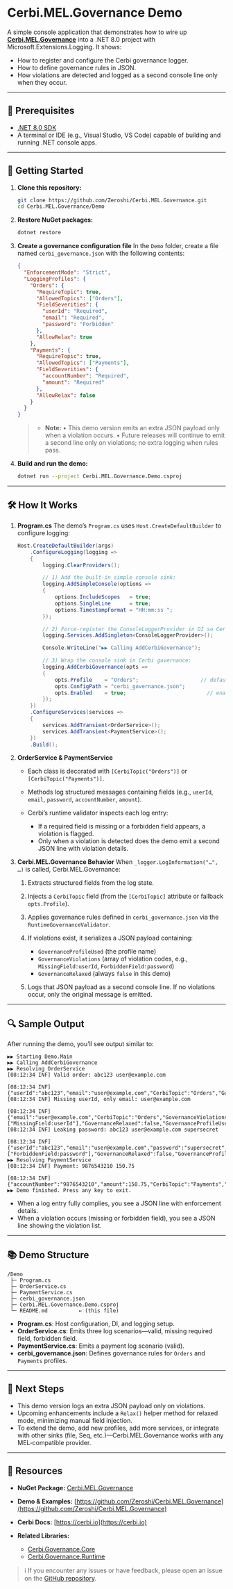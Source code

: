 ﻿# Cerbi.MEL.Governance Demo

A simple console application that demonstrates how to wire up [**Cerbi.MEL.Governance**](https://www.nuget.org/packages/Cerbi.MEL.Governance) into a .NET 8.0 project with Microsoft.Extensions.Logging. It shows:

* How to register and configure the Cerbi governance logger.
* How to define governance rules in JSON.
* How violations are detected and logged as a second console line only when they occur.

---

## 📂 Prerequisites

* [.NET 8.0 SDK](https://dotnet.microsoft.com/download/dotnet/8.0)
* A terminal or IDE (e.g., Visual Studio, VS Code) capable of building and running .NET console apps.

---

## 🚀 Getting Started

1. **Clone this repository:**

   ```bash
   git clone https://github.com/Zeroshi/Cerbi.MEL.Governance.git
   cd Cerbi.MEL.Governance/Demo
   ```

2. **Restore NuGet packages:**

   ```bash
   dotnet restore
   ```

3. **Create a governance configuration file**
   In the `Demo` folder, create a file named `cerbi_governance.json` with the following contents:

   ```json
   {
     "EnforcementMode": "Strict",
     "LoggingProfiles": {
       "Orders": {
         "RequireTopic": true,
         "AllowedTopics": ["Orders"],
         "FieldSeverities": {
           "userId": "Required",
           "email": "Required",
           "password": "Forbidden"
         },
         "AllowRelax": true
       },
       "Payments": {
         "RequireTopic": true,
         "AllowedTopics": ["Payments"],
         "FieldSeverities": {
           "accountNumber": "Required",
           "amount": "Required"
         },
         "AllowRelax": false
       }
     }
   }
   ```

   > * **Note:**
   >   • This demo version emits an extra JSON payload only when a violation occurs.
   >   • Future releases will continue to emit a second line only on violations; no extra logging when rules pass.

4. **Build and run the demo:**

   ```bash
   dotnet run --project Cerbi.MEL.Governance.Demo.csproj
   ```

---

## 🛠 How It Works

1. **Program.cs**
   The demo’s `Program.cs` uses `Host.CreateDefaultBuilder` to configure logging:

   ```csharp
   Host.CreateDefaultBuilder(args)
       .ConfigureLogging(logging =>
       {
           logging.ClearProviders();

           // 1) Add the built‑in simple console sink:
           logging.AddSimpleConsole(options =>
           {
               options.IncludeScopes   = true;
               options.SingleLine      = true;
               options.TimestampFormat = "HH:mm:ss ";
           });

           // 2) Force‑register the ConsoleLoggerProvider in DI so Cerbi can wrap it:
           logging.Services.AddSingleton<ConsoleLoggerProvider>();

           Console.WriteLine("▶▶ Calling AddCerbiGovernance");

           // 3) Wrap the console sink in Cerbi governance:
           logging.AddCerbiGovernance(opts =>
           {
               opts.Profile    = "Orders";                    // default fallback topic
               opts.ConfigPath = "cerbi_governance.json";
               opts.Enabled    = true;                          // enable runtime verification
           });
       })
       .ConfigureServices(services =>
       {
           services.AddTransient<OrderService>();
           services.AddTransient<PaymentService>();
       })
       .Build();
   ```

2. **OrderService & PaymentService**

   * Each class is decorated with `[CerbiTopic("Orders")]` or `[CerbiTopic("Payments")]`.
   * Methods log structured messages containing fields (e.g., `userId`, `email`, `password`, `accountNumber`, `amount`).
   * Cerbi’s runtime validator inspects each log entry:

     * If a required field is missing or a forbidden field appears, a violation is flagged.
     * Only when a violation is detected does the demo emit a second JSON line with violation details.

3. **Cerbi.MEL.Governance Behavior**
   When `_logger.LogInformation("…", …)` is called, Cerbi.MEL.Governance:

   1. Extracts structured fields from the log state.
   2. Injects a `CerbiTopic` field (from the `[CerbiTopic]` attribute or fallback `opts.Profile`).
   3. Applies governance rules defined in `cerbi_governance.json` via the `RuntimeGovernanceValidator`.
   4. If violations exist, it serializes a JSON payload containing:

      * `GovernanceProfileUsed` (the profile name)
      * `GovernanceViolations` (array of violation codes, e.g., `MissingField:userId`, `ForbiddenField:password`)
      * `GovernanceRelaxed` (always `false` in this demo)
   5. Logs that JSON payload as a second console line.
      If no violations occur, only the original message is emitted.

---

## 🔍 Sample Output

After running the demo, you’ll see output similar to:

```
▶▶ Starting Demo.Main
▶▶ Calling AddCerbiGovernance
▶▶ Resolving OrderService
[08:12:34 INF] Valid order: abc123 user@example.com

[08:12:34 INF] {"userId":"abc123","email":"user@example.com","CerbiTopic":"Orders","GovernanceProfileUsed":"Orders","GovernanceEnforced":true,"GovernanceMode":"Strict"}
[08:12:34 INF] Missing userId, only email: user@example.com

[08:12:34 INF] {"email":"user@example.com","CerbiTopic":"Orders","GovernanceViolations":["MissingField:userId"],"GovernanceRelaxed":false,"GovernanceProfileUsed":"Orders"}
[08:12:34 INF] Leaking password: abc123 user@example.com supersecret

[08:12:34 INF] {"userId":"abc123","email":"user@example.com","password":"supersecret","CerbiTopic":"Orders","GovernanceViolations":["ForbiddenField:password"],"GovernanceRelaxed":false,"GovernanceProfileUsed":"Orders"}
▶▶ Resolving PaymentService
[08:12:34 INF] Payment: 9876543210 150.75

[08:12:34 INF] {"accountNumber":"9876543210","amount":150.75,"CerbiTopic":"Payments","GovernanceProfileUsed":"Payments","GovernanceEnforced":true,"GovernanceMode":"Strict"}
▶▶ Demo finished. Press any key to exit.
```

* When a log entry fully complies, you see a JSON line with enforcement details.
* When a violation occurs (missing or forbidden field), you see a JSON line showing the violation list.

---

## 📚 Demo Structure

```
/Demo
 ├─ Program.cs
 ├─ OrderService.cs
 ├─ PaymentService.cs
 ├─ cerbi_governance.json
 ├─ Cerbi.MEL.Governance.Demo.csproj
 └─ README.md          ← (this file)
```

* **Program.cs**: Host configuration, DI, and logging setup.
* **OrderService.cs**: Emits three log scenarios—valid, missing required field, forbidden field.
* **PaymentService.cs**: Emits a payment log scenario (valid).
* **cerbi\_governance.json**: Defines governance rules for `Orders` and `Payments` profiles.

---

## 🎯 Next Steps

* This demo version logs an extra JSON payload only on violations.
* Upcoming enhancements include a `Relax()` helper method for relaxed mode, minimizing manual field injection.
* To extend the demo, add new profiles, add more services, or integrate with other sinks (file, Seq, etc.)—Cerbi.MEL.Governance works with any MEL‑compatible provider.

---

## 🔗 Resources

* **NuGet Package:** [Cerbi.MEL.Governance](https://www.nuget.org/packages/Cerbi.MEL.Governance)
* **Demo & Examples:** [https://github.com/Zeroshi/Cerbi.MEL.Governance](https://github.com/Zeroshi/Cerbi.MEL.Governance)
* **Cerbi Docs:** [https://cerbi.io](https://cerbi.io)
* **Related Libraries:**

  * [Cerbi.Governance.Core](https://www.nuget.org/packages/Cerbi.Governance.Core)
  * [Cerbi.Governance.Runtime](https://www.nuget.org/packages/Cerbi.Governance.Runtime)

> ℹ️ If you encounter any issues or have feedback, please open an issue on the [GitHub repository](https://github.com/Zeroshi/Cerbi.MEL.Governance/issues).

